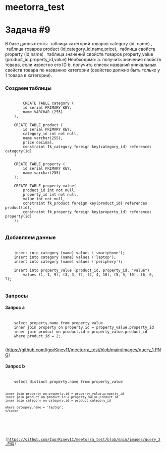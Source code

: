 # meetorra_test

# Задача #9

В базе данных есть:
 таблица категорий товаров category (id, name) , 
 таблица товаров product (id,category_id,name,price),
 таблица свойств property (id,name) 
 таблица значений свойств товаров property_value (product_id,property_id,value)
Необходимо:
a. получить значения свойств товара, если известно его ID
b. получить список названий уникальных свойств товара по названию категории
(свойство должно быть только у 1 товара в категории).

<h3>Создаем таблицы</h3>

<pre>
    <code>
        CREATE TABLE category (
	    id serial PRIMARY KEY,
	    name VARCHAR (255)
	);

	CREATE TABLE product (
		id serial PRIMARY KEY,
		category_id int not null,
		name varchar(255),
		price decimal,
		constraint fk_category foreign key(category_id) references category(id)
	)

	CREATE TABLE property (
		id serial PRIMARY KEY,
		name varchar(255)
	);

	CREATE TABLE property_value(
		product_id int not null,
		property_id int not null,
		value int not null,
		constraint fk_product foreign key(product_id) references product(id),
		constraint fk_property foreign key(property_id) references property(id)
	);
    </code>
</pre>

<h3>Добавляем данные</h3>

<pre>
    <code>
	insert into category (name) values ('smartphone');
	insert into category (name) values ('laptop');
	insert into category (name) values ('periphery');
	
	insert into property_value (product_id, property_id, "value") 
		values (1, 1, 9), (3, 3, 7), (2, 4, 10), (5, 5, 10), (6, 6, 7);
    </code>
</pre>
    
<h3>Запросы </h3>
<h4>Запрос a </h4>
<pre>
    <code>
	select property.name from property_value 
	inner join property on property.id = property_value.property_id
	inner join product on product.id = property_value.product_id
	where product.id = 2;
    </code>
</pre>

(https://github.com/IgorKinev11/meetorra_test/blob/main/images/query_1.PNG)

<h4>Запрос b </h4>
<pre>
    <code>
	select distinct property.name from property_value

	inner join property on property.id = property_value.property_id
	inner join product on product.id = property_value.product_id
	inner join category on category.id = product.category_id

	where category.name = 'laptop';
    </code>
</pre>

(https://github.com/IgorKinev11/meetorra_test/blob/main/images/query_2.PNG)





